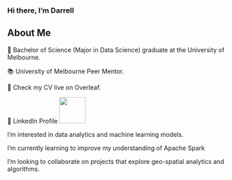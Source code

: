 ### Hi there, I’m Darrell

## About Me
:scroll: Bachelor of Science (Major in Data Science) graduate at the University of Melbourne.

:books: University of Melbourne Peer Mentor.

:bookmark_tabs: Check my CV live on Overleaf.

:link: LinkedIn Profile <img src = "https://camo.githubusercontent.com/10d3f5c685e3583d3200ba7e1e473171a1a765386685e3c98cf98633800a48d0/68747470733a2f2f62656c6f736572766963652e66696c65732e776f726470726573732e636f6d2f323031362f30332f686572726d616e732d6c696e6b6564696e2d6c6f676f2d353030783530302e706e67" width ="60" height ="60">

I’m interested in data analytics and machine learning models.

I’m currently learning to improve my understanding of Apache Spark

I’m looking to collaborate on projects that explore geo-spatial analytics and algorithms.


<!---
djchew/djchew is a ✨ special ✨ repository because its `README.md` (this file) appears on your GitHub profile.
You can click the Preview link to take a look at your changes.
--->
